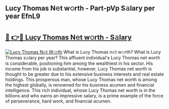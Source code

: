 ## Lucy Thomas N𝚎t w𝚘rth - Part-pVp S𝚊lary per year EfnL9

# <h2><a href="http://gc2bch7.nevu.top/?p=Lucy+Thomas">🔗 👉🔴 Lucy Thomas N𝚎t w𝚘rth - S𝚊lary</a></h2>

[![Lucy Thomas N𝚎t W𝚘rth](https://i.imgur.com/Oavwk0R.jpeg)](http://gc2bch7.nevu.top/?p=Lucy+Thomas)
What is Lucy Thomas n𝚎t w𝚘rth? What is Lucy Thomas s𝚊lary per year?
This affluent individual's Lucy Thomas net worth is considerable, positioning him among the wealthiest in his sector. His income from his job is substantial, however, Lucy Thomas net worth is thought to be greater due to his extensive business interests and real estate holdings. This prosperous man, whose Lucy Thomas net worth is among the highest globally, is renowned for his business acumen and financial intelligence. This rich individual, whose Lucy Thomas net worth is in the billions and who earns an impressive salary, is a prime example of the force of perseverance, hard work, and financial acumen.
